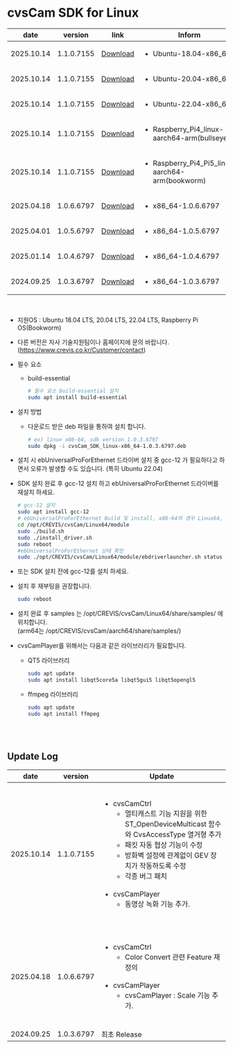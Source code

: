 # cvsCam SDK for Linux
| date | version | link | Inform |
|------|---------|------|--------|
| 2025.10.14 | 1.1.0.7155 | [Download](https://github.com/CREVIS/Camera/raw/refs/heads/master/cvsCam/Linux/Files/cvsCam_SDK_Ubuntu-18.04-x86_64-1.1.0.7155.deb) | <ul><li>Ubuntu-18.04-x86_64</br></li> |
| 2025.10.14 | 1.1.0.7155 | [Download](https://github.com/CREVIS/Camera/raw/refs/heads/master/cvsCam/Linux/Files/cvsCam_SDK_Ubuntu-20.04-x86_64-1.1.0.7155.deb) | <ul><li>Ubuntu-20.04-x86_64</br></li> |
| 2025.10.14 | 1.1.0.7155 | [Download](https://github.com/CREVIS/Camera/raw/refs/heads/master/cvsCam/Linux/Files/cvsCam_SDK_Ubuntu-22.04-x86_64-1.1.0.7155.deb) | <ul><li>Ubuntu-22.04-x86_64</br></li> |
| 2025.10.14 | 1.1.0.7155 | [Download](https://github.com/CREVIS/Camera/raw/refs/heads/master/cvsCam/Linux/Files/cvsCam_SDK_Raspberry_Pi4_linux-aarch64-arm-1.1.0.7155.deb) | <ul><li>Raspberry_Pi4_linux-aarch64-arm(bullseye)</br></li> |
| 2025.10.14 | 1.1.0.7155 | [Download](https://github.com/CREVIS/Camera/raw/refs/heads/master/cvsCam/Linux/Files/cvsCam_SDK_Raspberry_Pi4_Pi5_linux-aarch64-arm-1.1.0-7155.deb) | <ul><li>Raspberry_Pi4_Pi5_linux-aarch64-arm(bookworm)</br></li> |
| 2025.04.18 | 1.0.6.6797 | [Download](https://github.com/CREVIS/Camera/raw/refs/heads/master/cvsCam/Linux/Files/cvsCam_SDK_linux-x86_64-1.0.6.6797.deb)| <ul><li>x86_64-1.0.6.6797<br/></li> |
| 2025.04.01 | 1.0.5.6797 | [Download](https://github.com/CREVIS/Camera/raw/refs/heads/master/cvsCam/Linux/Files/cvsCam_SDK_linux-x86_64-1.0.5.6797.deb)| <ul><li>x86_64-1.0.5.6797<br/></li> |
| 2025.01.14 | 1.0.4.6797 | [Download](https://github.com/CREVIS/Camera/raw/refs/heads/master/cvsCam/Linux/Files/cvsCam_SDK_linux-x86_64-1.0.4.6797.deb)| <ul><li>x86_64-1.0.4.6797<br/></li> |
| 2024.09.25 | 1.0.3.6797 | [Download](https://github.com/CREVIS/Camera/raw/refs/heads/master/cvsCam/Linux/Files/cvsCam_SDK_linux-x86_64-1.0.3.6797.deb)| <ul><li>x86_64-1.0.3.6797<br/></li> |

<br>

- 지원OS : Ubuntu 18.04 LTS, 20.04 LTS, 22.04 LTS, Raspberry Pi OS(Bookworm)

- 다른 버전은 자사 기술지원팀이나 홈페이지에 문의 바랍니다. (https://www.crevis.co.kr/Customer/contact)

- 필수 요소
    - build-essential
      
        ```bash
        # 필수 요소 build-essential 설치
        sudo apt install build-essential
        ```

- 설치 방법
    - 다운로드 받은 deb 파일을 통하여 설치 합니다.
      
        ```bash
        # ex) linux x86-64, sdk version 1.0.3.6797
        sudo dpkg -i cvsCam_SDK_linux-x86_64-1.0.3.6797.deb
        ```

- 설치 시 ebUniversalProForEthernet 드라이버 설치 중  gcc-12 가 필요하다고 하면서 오류가 발생할 수도 있습니다. (특히 Ubuntu 22.04)

- SDK 설치 완료 후 gcc-12 설치 하고 ebUniversalProForEthernet 드라이버를 재설치 하세요.
  
    ```bash
    # gcc-12 설치
    sudo apt install gcc-12
    # ebUniversalProForEthernet Build 및 install, x86-64의 경우 Linux64, arm64의 경우 aarch64
    cd /opt/CREVIS/cvsCam/Linux64/module
    sudo ./build.sh
    sudo ./install_driver.sh
    sudo reboot
    #ebUniversalProForEthernet 상태 확인
    sudo ./opt/CREVIS/cvsCam/Linux64/module/ebdriverlauncher.sh status
    ```
    
- 또는 SDK 설치 전에 gcc-12를 설치 하세요.
  
- 설치 후 재부팅을 권장합니다.
  
    ```bash
    sudo reboot
    ```

- 설치 완료 후 samples 는 /opt/CREVIS/cvsCam/Linux64/share/samples/ 에 위치합니다.
  <br>(arm64는 /opt/CREVIS/cvsCam/aarch64/share/samples/)
  
- cvsCamPlayer를 위해서는 다음과 같은 라이브러리가 필요합니다.
    - QT5 라이브러리
    
      ```bash
      sudo apt update
      sudo apt install libqt5core5a libqt5gui5 libqt5opengl5
      ```
    
    - ffmpeg 라이브러리
    
      ```bash
      sudo apt update
      sudo apt install ffmpeg
      ```
    
      <br>
    
      <br>

## Update Log
| date | version | Update |
|------|---------|--------|
| 2025.10.14 | 1.1.0.7155 | <br><ul> <li> cvsCamCtrl <br><ul><li> 멀티캐스트 기능 지원을 위한 ST_OpenDeviceMulticast 함수와 CvsAccessType 열거형 추가<br/><li> 패킷 자동 협상 기능이 수정<br/><li> 방화벽 설정에 관계없이 GEV 장치가 작동하도록 수정<br/><li> 각종 버그 패치<br><br></ul> <li> cvsCamPlayer <br/><ul> <li> 동영상 녹화 기능 추가. <br/><br> |
| 2025.04.18 | 1.0.6.6797 | <br> <ul> <li> cvsCamCtrl <br><ul><li> Color Convert 관련 Feature 재정의 <br><br></ul><li> cvsCamPlayer <br> <ul> <li> cvsCamPlayer : Scale 기능 추가. <br> <br> |
| 2024.09.25 | 1.0.3.6797 | 최초 Release |

<br>
